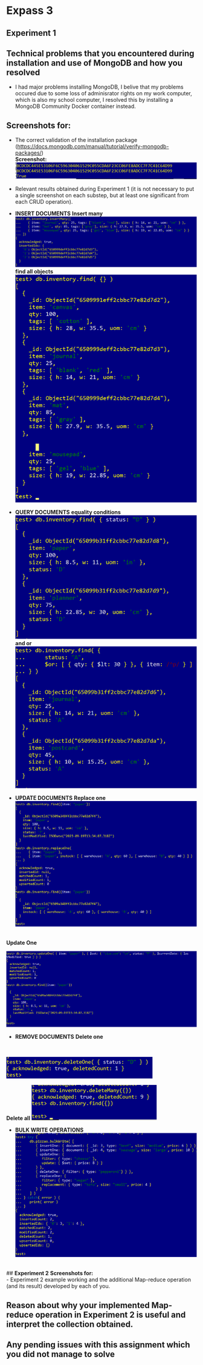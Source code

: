 # Expass 3
## <b>Experiment 1</b>
## Technical problems that you encountered during installation and use of MongoDB and how you resolved
- I had major problems installing MongoDB, I belive that my problems occured due to some loss of adminisrator rights on my work computer, which is also my school computer, I resolved this by installing a MongoDB Community Docker container instead.

## Screenshots for:

- The correct validation of the installation package (https://docs.mongodb.com/manual/tutorial/verify-mongodb-packages/)
<br><b>Screenshot:</b>
![Screenshot of database schema](./checksum.png?raw=true)

- Relevant results obtained during Experiment 1 (it is not necessary to put a single screenshot on each substep, but at least one significant from each CRUD operation).
- <b>INSERT DOCUMENTS</b>
<b>Insert many</b>
![Screenshot of database schema](./insertMany.png?raw=true)
<b>find all objects</b>
![Screenshot of database schema](./findAllObjects.png?raw=true)

- <b>QUERY DOCUMENTS</b>
<b>equality conditions</b>
![Screenshot of database schema](./equality_condition.png?raw=true)
<b>and or</b>
![Screenshot of database schema](./and_or.png?raw=true)

- <b>UPDATE DOCUMENTS</b>
<b>Replace one</b>
![Screenshot of database schema](./replace_one.png?raw=true)
<br>
<b>Update One</b>
<br>

![Screenshot of database schema](./updateOne.png?raw=true)

- <b>REMOVE DOCUMENTS</b>
<b>Delete one</b>
<br>

![Screenshot of database schema](./delete_one.png?raw=true)
<br>

<b>Delete all</b>
![Screenshot of database schema](./delete_all.png?raw=true)

- <b>BULK WRITE OPERATIONS</b>
![Screenshot of database schema](./bulk_write.png?raw=true)

<br>
## <b>Experiment 2</b>
<b>Screenshots for:</b><br>
- Experiment 2 example working and the additional Map-reduce operation (and its result) developed by each of you.

## Reason about why your implemented Map-reduce operation in Experiment 2 is useful and interpret the collection obtained.

## Any pending issues with this assignment which you did not manage to solve
